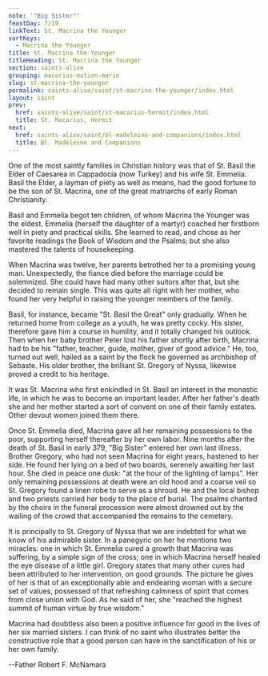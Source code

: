 ```yaml
---
note: '"Big Sister"'
feastDay: 7/19
linkText: St. Macrina the Younger
sortKeys:
  - Macrina the Younger
title: St. Macrina the Younger
titleHeading: St. Macrina the Younger
section: saints-alive
grouping: macarius-mutien-marie
slug: st-macrina-the-younger
permalink: saints-alive/saint/st-macrina-the-younger/index.html
layout: saint
prev:
  href: saints-alive/saint/st-macarius-hermit/index.html
  title: St. Macarius, Hermit
next:
  href: saints-alive/saint/bl-madeleine-and-companions/index.html
  title: Bl. Madeleine and Companions
---
```

One of the most saintly families in Christian history was that of St. Basil the Elder of Caesarea in Cappadocia (now Turkey) and his wife St. Emmelia. Basil the Elder, a layman of piety as well as means, had the good fortune to be the son of St. Macrina, one of the great matriarchs of early Roman Christianity.

Basil and Emmelia begot ten children, of whom Macrina the Younger was the eldest. Emmelia (herself the daughter of a martyr) coached her firstborn well in piety and practical skills. She learned to read, and chose as her favorite readings the Book of Wisdom and the Psalms; but she also mastered the talents of housekeeping.

When Macrina was twelve, her parents betrothed her to a promising young man. Unexpectedly, the fiance died before the marriage could be solemnized. She could have had many other suitors after that, but she decided to remain single. This was quite all right with her mother, who found her very helpful in raising the younger members of the family.

Basil, for instance, became "St. Basil the Great" only gradually. When he returned home from college as a youth, he was pretty cocky. His sister, therefore gave him a course in humility, and it totally changed his outlook. Then when her baby brother Peter lost his father shortly after birth, Macrina had to be his "father, teacher, guide, mother, giver of good advice." He, too, turned out well, hailed as a saint by the flock he governed as archbishop of Sebaste. His older brother, the brilliant St. Gregory of Nyssa, likewise proved a credit to his heritage.

It was St. Macrina who first enkindled in St. Basil an interest in the monastic life, in which he was to become an important leader. After her father's death she and her mother started a sort of convent on one of their family estates. Other devout women joined them there.

Once St. Emmelia died, Macrina gave all her remaining possessions to the poor, supporting herself thereafter by her own labor. Nine months after the death of St. Basil in early 379, "Big Sister" entered her own last illness. Brother Gregory, who had not seen Macrina for eight years, hastened to her side. He found her lying on a bed of two boards, serenely awaiting her last hour. She died in peace one dusk: "at the hour of the lighting of lamps". Her only remaining possessions at death were an old hood and a coarse veil so St. Gregory found a linen robe to serve as a shroud. He and the local bishop and two priests carried her body to the place of burial. The psalms chanted by the choirs in the funeral procession were almost drowned out by the wailing of the crowd that accompanied the remains to the cemetery.

It is principally to St. Gregory of Nyssa that we are indebted for what we know of his admirable sister. In a panegyric on her he mentions two miracles: one in which St. Emmelia cured a growth that Macrina was suffering, by a simple sign of the cross; one in which Macrina herself healed the eye disease of a little girl. Gregory states that many other cures had been attributed to her intervention, on good grounds. The picture he gives of her is that of an exceptionally able and endearing woman with a secure set of values, possessed of that refreshing calmness of spirit that comes from close union with God. As he said of her, she "reached the highest summit of human virtue by true wisdom."

Macrina had doubtless also been a positive influence for good in the lives of her six married sisters. I can think of no saint who illustrates better the constructive role that a good person can have in the sanctification of his or her own family.

\--Father Robert F. McNamara